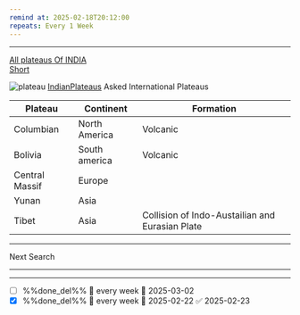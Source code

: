 ```yaml
---
remind at: 2025-02-18T20:12:00
repeats: Every 1 Week
---
```

---
[All plateaus Of INDIA](https://www.youtube.com/watch?v=xWcZXfO13MU)  
[Short](https://youtube.com/shorts/tWCJRU6FPQM?si=VRcExiICCJB02QUF)  

![plateau]()
[IndianPlateaus](../../Images/IndianPlateaus.png)
Asked International Plateaus

|Plateau|Continent|Formation|
|--|--|--|
|Columbian|North America|Volcanic|
|Bolivia|South america|Volcanic|
|Central Massif|Europe|
|Yunan|Asia|
|Tibet|Asia|Collision of Indo-Austailian and Eurasian Plate|


---
Next Search

---
---
- [ ] %%done_del%% 🔁 every week 📅 2025-03-02
- [x] %%done_del%% 🔁 every week 📅 2025-02-22 ✅ 2025-02-23